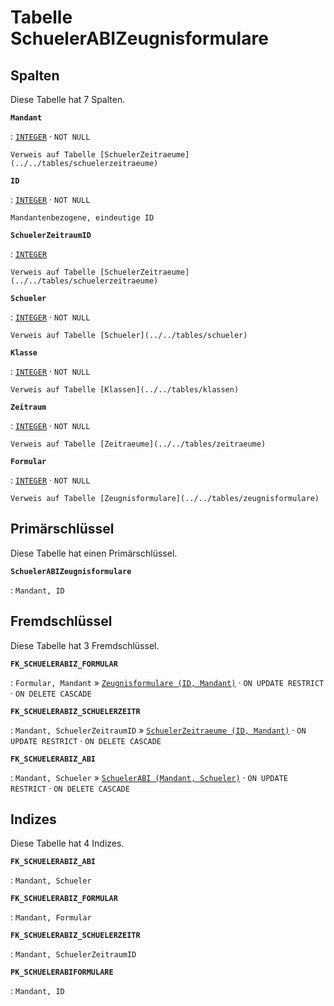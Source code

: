 # Tabelle **SchuelerABIZeugnisformulare**

## Spalten

Diese Tabelle hat 7 Spalten.

**`Mandant`**

:   [`INTEGER`](https://firebirdsql.org/file/documentation/html/en/refdocs/fblangref40/firebird-40-language-reference.html#fblangref40-datatypes-inttypes) · `NOT NULL`

    Verweis auf Tabelle [SchuelerZeitraeume](../../tables/schuelerzeitraeume)

**`ID`**

:   [`INTEGER`](https://firebirdsql.org/file/documentation/html/en/refdocs/fblangref40/firebird-40-language-reference.html#fblangref40-datatypes-inttypes) · `NOT NULL`

    Mandantenbezogene, eindeutige ID

**`SchuelerZeitraumID`**

:   [`INTEGER`](https://firebirdsql.org/file/documentation/html/en/refdocs/fblangref40/firebird-40-language-reference.html#fblangref40-datatypes-inttypes)

    Verweis auf Tabelle [SchuelerZeitraeume](../../tables/schuelerzeitraeume)

**`Schueler`**

:   [`INTEGER`](https://firebirdsql.org/file/documentation/html/en/refdocs/fblangref40/firebird-40-language-reference.html#fblangref40-datatypes-inttypes) · `NOT NULL`

    Verweis auf Tabelle [Schueler](../../tables/schueler)

**`Klasse`**

:   [`INTEGER`](https://firebirdsql.org/file/documentation/html/en/refdocs/fblangref40/firebird-40-language-reference.html#fblangref40-datatypes-inttypes) · `NOT NULL`

    Verweis auf Tabelle [Klassen](../../tables/klassen)

**`Zeitraum`**

:   [`INTEGER`](https://firebirdsql.org/file/documentation/html/en/refdocs/fblangref40/firebird-40-language-reference.html#fblangref40-datatypes-inttypes) · `NOT NULL`

    Verweis auf Tabelle [Zeitraeume](../../tables/zeitraeume)

**`Formular`**

:   [`INTEGER`](https://firebirdsql.org/file/documentation/html/en/refdocs/fblangref40/firebird-40-language-reference.html#fblangref40-datatypes-inttypes) · `NOT NULL`

    Verweis auf Tabelle [Zeugnisformulare](../../tables/zeugnisformulare)

## Primärschlüssel

Diese Tabelle hat einen Primärschlüssel.

**`SchuelerABIZeugnisformulare`**

:   `Mandant, ID`

## Fremdschlüssel

Diese Tabelle hat 3 Fremdschlüssel.

**`FK_SCHUELERABIZ_FORMULAR`**

:   `Formular, Mandant` » [`Zeugnisformulare (ID, Mandant)`](../../tables/zeugnisformulare) · `ON UPDATE RESTRICT` · `ON DELETE CASCADE`

**`FK_SCHUELERABIZ_SCHUELERZEITR`**

:   `Mandant, SchuelerZeitraumID` » [`SchuelerZeitraeume (ID, Mandant)`](../../tables/schuelerzeitraeume) · `ON UPDATE RESTRICT` · `ON DELETE CASCADE`

**`FK_SCHUELERABIZ_ABI`**

:   `Mandant, Schueler` » [`SchuelerABI (Mandant, Schueler)`](../../tables/schuelerabi) · `ON UPDATE RESTRICT` · `ON DELETE CASCADE`

## Indizes

Diese Tabelle hat 4 Indizes.

**`FK_SCHUELERABIZ_ABI`**

:   `Mandant, Schueler`

**`FK_SCHUELERABIZ_FORMULAR`**

:   `Mandant, Formular`

**`FK_SCHUELERABIZ_SCHUELERZEITR`**

:   `Mandant, SchuelerZeitraumID`

**`PK_SCHUELERABIFORMULARE`**

:   `Mandant, ID`
